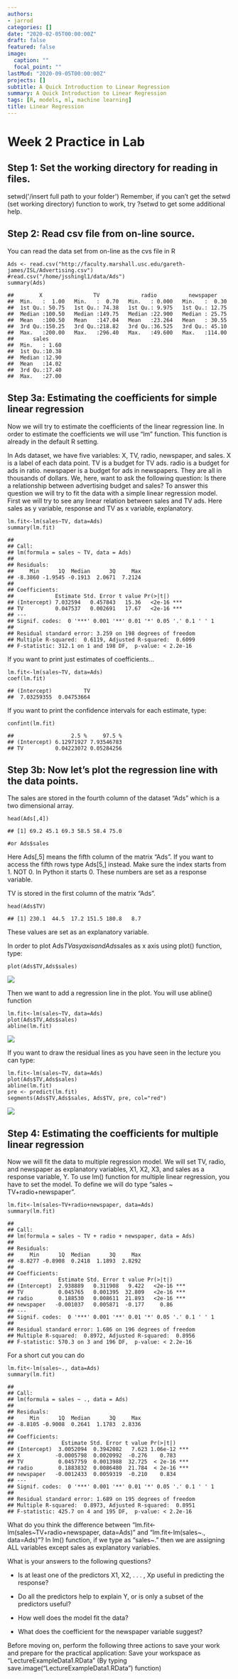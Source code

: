 ```yaml
---
authors:
- jarrod
categories: []
date: "2020-02-05T00:00:00Z"
draft: false
featured: false
image:
  caption: ""
  focal_point: ""
lastMod: "2020-09-05T00:00:00Z"
projects: []
subtitle: A Quick Introduction to Linear Regression
summary: A Quick Introduction to Linear Regression
tags: [R, models, ml, machine learning]
title: Linear Regression
---
```



Week 2 Practice in Lab
======================

Step 1: Set the working directory for reading in files.
-------------------------------------------------------

setwd('/insert full path to your folder') Remember, if you can’t get the
setwd (set working directory) function to work, try ?setwd to get some
additional help.

Step 2: Read csv file from on-line source.
------------------------------------------

You can read the data set from on-line as the cvs file in R

    Ads <- read.csv("http://faculty.marshall.usc.edu/gareth-james/ISL/Advertising.csv")
    #read.csv("/home/jsshingl1/data/Ads")
    summary(Ads)

    ##        X                TV             radio          newspaper     
    ##  Min.   :  1.00   Min.   :  0.70   Min.   : 0.000   Min.   :  0.30  
    ##  1st Qu.: 50.75   1st Qu.: 74.38   1st Qu.: 9.975   1st Qu.: 12.75  
    ##  Median :100.50   Median :149.75   Median :22.900   Median : 25.75  
    ##  Mean   :100.50   Mean   :147.04   Mean   :23.264   Mean   : 30.55  
    ##  3rd Qu.:150.25   3rd Qu.:218.82   3rd Qu.:36.525   3rd Qu.: 45.10  
    ##  Max.   :200.00   Max.   :296.40   Max.   :49.600   Max.   :114.00  
    ##      sales      
    ##  Min.   : 1.60  
    ##  1st Qu.:10.38  
    ##  Median :12.90  
    ##  Mean   :14.02  
    ##  3rd Qu.:17.40  
    ##  Max.   :27.00

Step 3a: Estimating the coefficients for simple linear regression
-----------------------------------------------------------------

Now we will try to estimate the coefficients of the linear regression
line. In order to estimate the coefficients we will use “lm” function.
This function is already in the default R setting.

In Ads dataset, we have five variables: X, TV, radio, newspaper, and
sales. X is a label of each data point. TV is a budget for TV ads. radio
is a budget for ads in ratio. newspaper is a budget for ads in
newspapers. They are all in thousands of dollars. We, here, want to ask
the following question: Is there a relationship between advertising
budget and sales? To answer this question we will try to fit the data
with a simple linear regression model. First we will try to see any
linear relation between sales and TV ads. Here sales as y variable,
response and TV as x variable, explanatory.

    lm.fit<-lm(sales~TV, data=Ads)
    summary(lm.fit)

    ## 
    ## Call:
    ## lm(formula = sales ~ TV, data = Ads)
    ## 
    ## Residuals:
    ##     Min      1Q  Median      3Q     Max 
    ## -8.3860 -1.9545 -0.1913  2.0671  7.2124 
    ## 
    ## Coefficients:
    ##             Estimate Std. Error t value Pr(>|t|)    
    ## (Intercept) 7.032594   0.457843   15.36   <2e-16 ***
    ## TV          0.047537   0.002691   17.67   <2e-16 ***
    ## ---
    ## Signif. codes:  0 '***' 0.001 '**' 0.01 '*' 0.05 '.' 0.1 ' ' 1
    ## 
    ## Residual standard error: 3.259 on 198 degrees of freedom
    ## Multiple R-squared:  0.6119, Adjusted R-squared:  0.6099 
    ## F-statistic: 312.1 on 1 and 198 DF,  p-value: < 2.2e-16

If you want to print just estimates of coefficients…

    lm.fit<-lm(sales~TV, data=Ads)
    coef(lm.fit)

    ## (Intercept)          TV 
    ##  7.03259355  0.04753664

If you want to print the confidence intervals for each estimate, type:

    confint(lm.fit)

    ##                  2.5 %     97.5 %
    ## (Intercept) 6.12971927 7.93546783
    ## TV          0.04223072 0.05284256

Step 3b: Now let’s plot the regression line with the data points.
-----------------------------------------------------------------

The sales are stored in the fourth column of the dataset “Ads” which is
a two dimensional array.

    head(Ads[,4])

    ## [1] 69.2 45.1 69.3 58.5 58.4 75.0

    #or Ads$sales

Here Ads\[,5\] means the fifth column of the matrix “Ads”. If you want
to access the fifth rows type Ads\[5,\] instead. Make sure the index
starts from 1. NOT 0. In Python it starts 0. These numbers are set as a
response variable.

TV is stored in the first column of the matrix “Ads”.

    head(Ads$TV)

    ## [1] 230.1  44.5  17.2 151.5 180.8   8.7

These values are set as an explanatory variable.

In order to plot Ads$TV as y axis and Ads$sales as x axis using plot()
function, type:

    plot(Ads$TV,Ads$sales)

![](Linear-Regression_files/figure-markdown_strict/unnamed-chunk-7-1.png)

Then we want to add a regression line in the plot. You will use abline()
function

    lm.fit<-lm(sales~TV, data=Ads)
    plot(Ads$TV,Ads$sales)
    abline(lm.fit)

![](Linear-Regression_files/figure-markdown_strict/unnamed-chunk-8-1.png)

If you want to draw the residual lines as you have seen in the lecture
you can type:

    lm.fit<-lm(sales~TV, data=Ads)
    plot(Ads$TV,Ads$sales)
    abline(lm.fit)
    pre <- predict(lm.fit) 
    segments(Ads$TV,Ads$sales, Ads$TV, pre, col="red")

![](Linear-Regression_files/figure-markdown_strict/unnamed-chunk-9-1.png)

Step 4: Estimating the coefficients for multiple linear regression
------------------------------------------------------------------

Now we will fit the data to multiple regression model. We will set TV,
radio, and newspaper as explanatory variables, X1, X2, X3, and sales as
a response variable, Y. To use lm() function for multiple linear
regression, you have to set the model. To define we will do type “sales
~ TV+radio+newspaper”.

    lm.fit<-lm(sales~TV+radio+newspaper, data=Ads)
    summary(lm.fit)

    ## 
    ## Call:
    ## lm(formula = sales ~ TV + radio + newspaper, data = Ads)
    ## 
    ## Residuals:
    ##     Min      1Q  Median      3Q     Max 
    ## -8.8277 -0.8908  0.2418  1.1893  2.8292 
    ## 
    ## Coefficients:
    ##              Estimate Std. Error t value Pr(>|t|)    
    ## (Intercept)  2.938889   0.311908   9.422   <2e-16 ***
    ## TV           0.045765   0.001395  32.809   <2e-16 ***
    ## radio        0.188530   0.008611  21.893   <2e-16 ***
    ## newspaper   -0.001037   0.005871  -0.177     0.86    
    ## ---
    ## Signif. codes:  0 '***' 0.001 '**' 0.01 '*' 0.05 '.' 0.1 ' ' 1
    ## 
    ## Residual standard error: 1.686 on 196 degrees of freedom
    ## Multiple R-squared:  0.8972, Adjusted R-squared:  0.8956 
    ## F-statistic: 570.3 on 3 and 196 DF,  p-value: < 2.2e-16

For a short cut you can do

    lm.fit<-lm(sales~., data=Ads)
    summary(lm.fit)

    ## 
    ## Call:
    ## lm(formula = sales ~ ., data = Ads)
    ## 
    ## Residuals:
    ##     Min      1Q  Median      3Q     Max 
    ## -8.8105 -0.9008  0.2641  1.1783  2.8336 
    ## 
    ## Coefficients:
    ##               Estimate Std. Error t value Pr(>|t|)    
    ## (Intercept)  3.0052094  0.3942082   7.623 1.06e-12 ***
    ## X           -0.0005798  0.0020992  -0.276    0.783    
    ## TV           0.0457759  0.0013988  32.725  < 2e-16 ***
    ## radio        0.1883832  0.0086480  21.784  < 2e-16 ***
    ## newspaper   -0.0012433  0.0059319  -0.210    0.834    
    ## ---
    ## Signif. codes:  0 '***' 0.001 '**' 0.01 '*' 0.05 '.' 0.1 ' ' 1
    ## 
    ## Residual standard error: 1.689 on 195 degrees of freedom
    ## Multiple R-squared:  0.8973, Adjusted R-squared:  0.8951 
    ## F-statistic: 425.7 on 4 and 195 DF,  p-value: < 2.2e-16

What do you think the difference between
“lm.fit&lt;-lm(sales~TV+radio+newspaper, data=Ads)” and
“lm.fit&lt;-lm(sales~., data=Ads)”? In lm() function, if we type as
“sales~.” then we are assigning ALL variables except sales as
explanatory variables.

What is your answers to the following questions?

-   Is at least one of the predictors X1, X2, . . . , Xp useful in
    predicting the response?

-   Do all the predictors help to explain Y, or is only a subset of the
    predictors useful?

-   How well does the model fit the data?

-   What does the coefficient for the newspaper variable suggest?

Before moving on, perform the following three actions to save your work
and prepare for the practical application: Save your workspace as
“LectureExampleData1.RData” (By typing
save.image(“LectureExampleData1.RData”) function)

